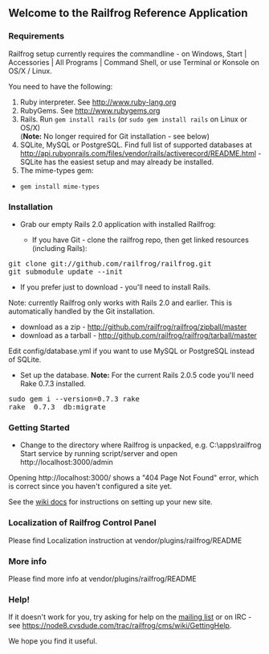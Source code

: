## Welcome to the Railfrog Reference Application

### Requirements

Railfrog setup currently requires the commandline - on Windows, Start | Accessories | All Programs | Command Shell, or
use Terminal or Konsole on OS/X / Linux.

You need to have the following:

  1. Ruby interpreter. See http://www.ruby-lang.org
  2. RubyGems. See http://www.rubygems.org 
  3. Rails. Run `gem install rails` (or `sudo gem install rails` on Linux or OS/X)  
  (**Note:** No longer required for Git installation - see below)
  4. SQLite, MySQL or PostgreSQL. Find full list of supported databases at
  <http://api.rubyonrails.com/files/vendor/rails/activerecord/README.html> -SQLite has the easiest setup
  and may already be installed.
  5. The mime-types gem:
   - `gem install mime-types`


### Installation

 * Grab our empty Rails 2.0 application with installed Railfrog:

   * If you have Git - clone the railfrog repo, then get linked resources (including Rails):

<pre>
git clone git://github.com/railfrog/railfrog.git
git submodule update --init
</pre>

   * If you prefer just to download - you'll need to install Rails.

Note:  currently Railfrog only works with Rails 2.0 and earlier. This is automatically
handled by the Git installation. 

   * download as a zip - <http://github.com/railfrog/railfrog/zipball/master>
   * download as a tarball - <http://github.com/railfrog/railfrog/tarball/master>

 Edit config/database.yml if you want to use MySQL or PostgreSQL instead of SQLite.

 * Set up the database. **Note:** For the current Rails 2.0.5 code you'll need Rake 0.7.3 installed.

<pre>
sudo gem i --version=0.7.3 rake
rake _0.7.3_ db:migrate
</pre>

### Getting Started

 * Change to the directory where Railfrog is unpacked, e.g. C:\apps\railfrog
Start service by running script/server and open http://localhost:3000/admin

Opening http://localhost:3000/ shows a "404 Page Not Found" error, which is correct since you haven't configured a site yet.

See the [wiki docs](http://wiki.github.com/railfrog/railfrog) for instructions on setting up your new site.


### Localization of Railfrog Control Panel

Please find Localization instruction at vendor/plugins/railfrog/README


### More info

Please find more info at vendor/plugins/railfrog/README

### Help!

If it doesn't work for you, try asking for help on the [mailing list](http://groups.google.com/group/railfrog-dev)
or on IRC - see <https://node8.cvsdude.com/trac/railfrog/cms/wiki/GettingHelp>.


We hope you find it useful.

